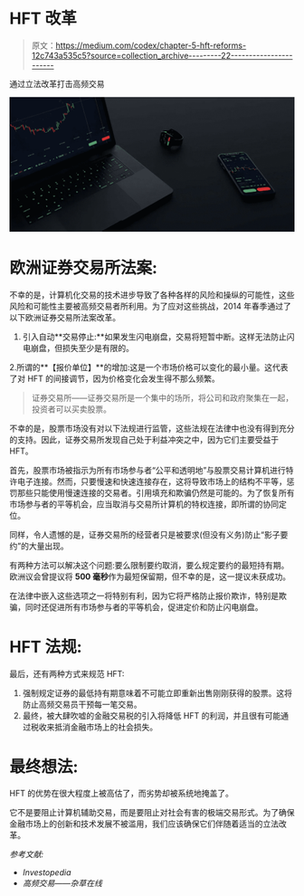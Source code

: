 # HFT 改革

> 原文：<https://medium.com/codex/chapter-5-hft-reforms-12c743a535c5?source=collection_archive---------22----------------------->

通过立法改革打击高频交易

![](img/600f265a6339ee621059632f054ef515.png)

# 欧洲证券交易所法案:

不幸的是，计算机化交易的技术进步导致了各种各样的风险和操纵的可能性，这些风险和可能性主要被高频交易者所利用。为了应对这些挑战，2014 年春季通过了以下欧洲证券交易所法案改革。

1.  引入自动**交易停止:**如果发生闪电崩盘，交易将短暂中断。这样无法防止闪电崩盘，但损失至少是有限的。

2.所谓的**【报价单位】**的增加:这是一个市场价格可以变化的最小量。这代表了对 HFT 的间接调节，因为价格变化会发生得不那么频繁。

> 证券交易所——证券交易所是一个集中的场所，将公司和政府聚集在一起，投资者可以买卖股票。

不幸的是，股票市场没有对以下法规进行监管，这些法规在法律中也没有得到充分的支持。因此，证券交易所发现自己处于利益冲突之中，因为它们主要受益于 HFT。

首先，股票市场被指示为所有市场参与者“公平和透明地”与股票交易计算机进行特许电子连接。然而，只要慢速和快速连接存在，这将导致市场上的结构不平等，惩罚那些只能使用慢速连接的交易者。引用填充和欺骗仍然是可能的。为了恢复所有市场参与者的平等机会，应当取消与交易所计算机的特权连接，即所谓的协同定位。

同样，令人遗憾的是，证券交易所的经营者只是被要求(但没有义务)防止“影子要约”的大量出现。

有两种方法可以解决这个问题:要么限制要约取消，要么规定要约的最短持有期。欧洲议会曾提议将 **500 毫秒**作为最短保留期，但不幸的是，这一提议未获成功。

在法律中嵌入这些选项之一将特别有利，因为它将严格防止报价欺诈，特别是欺骗，同时还促进所有市场参与者的平等机会，促进定价和防止闪电崩盘。

# HFT 法规:

最后，还有两种方式来规范 HFT:

1.  强制规定证券的最低持有期意味着不可能立即重新出售刚刚获得的股票。这将防止高频交易员干预每一笔交易。
2.  最终，被大肆吹嘘的金融交易税的引入将降低 HFT 的利润，并且很有可能通过税收来抵消金融市场上的社会损失。

# **最终想法:**

HFT 的优势在很大程度上被高估了，而劣势却被系统地掩盖了。

它不是要阻止计算机辅助交易，而是要阻止对社会有害的极端交易形式。为了确保金融市场上的创新和技术发展不被滥用，我们应该确保它们伴随着适当的立法改革。

*参考文献:*

*   *Investopedia*
*   *高频交易——杂草在线*
